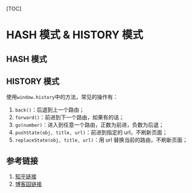 [TOC]

# HASH 模式 & HISTORY 模式

## HASH 模式

## HISTORY 模式

使用`window.history`中的方法，常见的操作有：

1. `back()`：后退到上一个路由；
2. `forward()`：前进到下一个路由，如果有的话；
3. `go(number)`：进入到任意一个路由，正数为前进，负数为后退；
4. `pushState(obj, title, url)`：前进到指定的 url，不刷新页面；
5. `replaceState(obj, title, url)`：用 url 替换当前的路由，不刷新页面；


## 参考链接

1. [知乎链接](https://zhuanlan.zhihu.com/p/130995492)
2. [博客园链接](https://www.cnblogs.com/tugenhua0707/p/10859214.html)